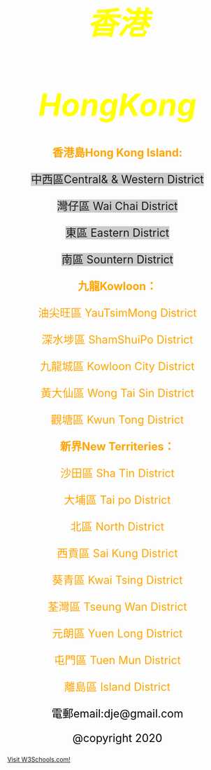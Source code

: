 <style>
body {
  background-image: url('429EA0F6-F280-4D32-8A09-2B69D351C8CC.jpeg');
  background-repeat: no-repeat;
  background-attachment: fixed; 
  background-size: 100% 100%;
}
</style>

<html>

<head>
<style>
body1 {
text-align: center;
font-size: 35px;
}
</style>
</head>

<body1>
<I><h1 style="color:yellow ;">香港</h1></I>
<I><h1 style="color:yellow ;">HongKong</h1></I>
</body1>

<style>
body2 {
text-align: center;
font-size:25px;  
}
</style>

<style>
a.one:link {background: rgba(0, 0, 0, 0.2); text-decoration: none;}
a.one:visited {color: orange; text-decoration: none;}
a.one:hover {text-decoration: underline;}
</style>


<body2 style="color:orange;">
  <b><p>香港島Hong Kong Island:</p></b>
  <p><a class="one" href="www.google.com" target="_blank">中西區Central& &  Western District</a></p>
  <p><a class="one" href="www.google.com" target="_blank">灣仔區 Wai Chai District</a></p>
  <p><a class="one" href="www.google.com" target="_blank">東區 Eastern District</a></p>
  <p><a class="one" href="www.google.com" target="_blank">南區 Sountern District</a></p>
  
  <b><p>九龍Kowloon：</p></b>
<p>油尖旺區 YauTsimMong District</p>
<p>深水埗區 ShamShuiPo District</p>
<p>九龍城區 Kowloon City District</p>
<p>黃大仙區 Wong Tai Sin District</p>
<p>觀塘區 Kwun Tong District</p>

<b><p>新界New Territeries：</p></b>
<p>沙田區 Sha Tin District</p>
<p>大埔區 Tai po District</p>
<p>北區 North District</p>
<p>西貢區 Sai Kung District</p>
<p>葵青區 Kwai Tsing District</p>
<p>荃灣區 Tseung Wan District</p>
<p>元朗區 Yuen Long District</p>
<p>屯門區 Tuen Mun District</p>
<p>離島區 Island District</p>
</body2>

<style>
body3 {
text-align: center;
font-size:25px;  
}
</style>

<body3>
<p style="color:black;"> 電郵email:dje@gmail.com </p>
<p style="color:black;"> @copyright 2020 </p>

</body3>
<a href="https://www.w3schools.com/">Visit W3Schools.com!</a>
</html>


